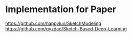 # Implementation for Paper

https://github.com/happylun/SketchModeling
https://github.com/qyzdao/Sketch-Based-Deep-Learning
